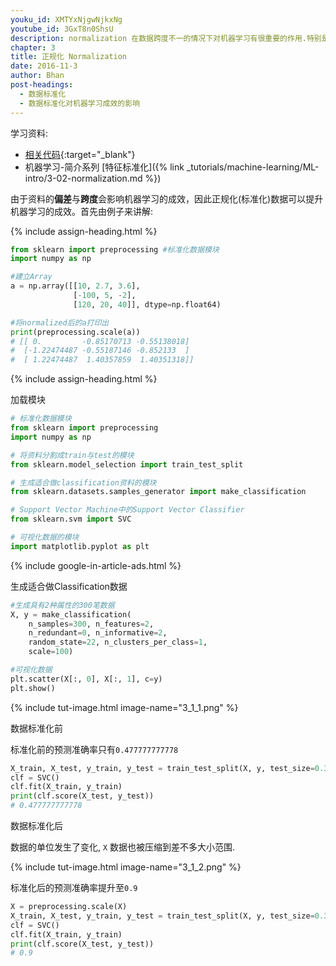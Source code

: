 ```yaml
---
youku_id: XMTYxNjgwNjkxNg
youtube_id: 3GxT8n0ShsU
description: normalization 在数据跨度不一的情况下对机器学习有很重要的作用.特别是各种数据属性还会互相影响的情况之下. Scikit-learn 中标准化的语句是 preprocessing.scale() . scale 以后, model 就更能从标准化数据中学到东西.
chapter: 3
title: 正规化 Normalization
date: 2016-11-3
author: Bhan
post-headings:
  - 数据标准化
  - 数据标准化对机器学习成效的影响
---
```



学习资料:
  * [相关代码](https://github.com/MorvanZhou/tutorials/blob/master/sklearnTUT/sk7_normalization.py){:target="_blank"}
  * 机器学习-简介系列 [特征标准化]({% link _tutorials/machine-learning/ML-intro/3-02-normalization.md %})

由于资料的**偏差**与**跨度**会影响机器学习的成效，因此正规化(标准化)数据可以提升机器学习的成效。首先由例子来讲解:


{% include assign-heading.html %}


```python
from sklearn import preprocessing #标准化数据模块
import numpy as np

#建立Array
a = np.array([[10, 2.7, 3.6],
              [-100, 5, -2],
              [120, 20, 40]], dtype=np.float64)

#将normalized后的a打印出
print(preprocessing.scale(a))
# [[ 0.         -0.85170713 -0.55138018]
#  [-1.22474487 -0.55187146 -0.852133  ]
#  [ 1.22474487  1.40357859  1.40351318]]
```

{% include assign-heading.html %}

加载模块

```python
# 标准化数据模块
from sklearn import preprocessing 
import numpy as np

# 将资料分割成train与test的模块
from sklearn.model_selection import train_test_split

# 生成适合做classification资料的模块
from sklearn.datasets.samples_generator import make_classification 

# Support Vector Machine中的Support Vector Classifier
from sklearn.svm import SVC 

# 可视化数据的模块
import matplotlib.pyplot as plt 
```

{% include google-in-article-ads.html %}

生成适合做Classification数据

```python
#生成具有2种属性的300笔数据
X, y = make_classification(
    n_samples=300, n_features=2,
    n_redundant=0, n_informative=2, 
    random_state=22, n_clusters_per_class=1, 
    scale=100)

#可视化数据
plt.scatter(X[:, 0], X[:, 1], c=y)
plt.show()
```

{% include tut-image.html image-name="3_1_1.png" %}

数据标准化前

标准化前的预测准确率只有`0.477777777778`

```python
X_train, X_test, y_train, y_test = train_test_split(X, y, test_size=0.3)
clf = SVC()
clf.fit(X_train, y_train)
print(clf.score(X_test, y_test))
# 0.477777777778
```

数据标准化后

数据的单位发生了变化, `X` 数据也被压缩到差不多大小范围.

{% include tut-image.html image-name="3_1_2.png" %}

标准化后的预测准确率提升至`0.9`

```python
X = preprocessing.scale(X)
X_train, X_test, y_train, y_test = train_test_split(X, y, test_size=0.3)
clf = SVC()
clf.fit(X_train, y_train)
print(clf.score(X_test, y_test))
# 0.9
```